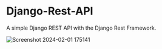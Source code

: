 # Django-Rest-API

 A simple Django REST API with the Django Rest Framework.

![Screenshot 2024-02-01 175141](https://github.com/ialin77/Django-Rest-API/assets/135040997/3c021274-e90b-412e-a4f2-921d64217115)
